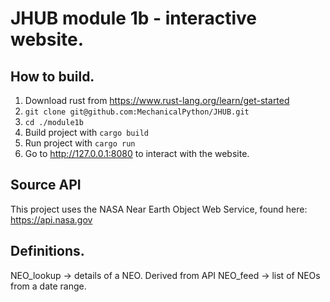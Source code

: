 # JHUB module 1b - interactive website. 

## How to build. 
1. Download rust from https://www.rust-lang.org/learn/get-started
2. `git clone git@github.com:MechanicalPython/JHUB.git`
3. `cd ./module1b`
4. Build project with `cargo build`
5. Run project with `cargo run`
6. Go to http://127.0.0.1:8080 to interact with the website. 

## Source API
This project uses the NASA Near Earth Object Web Service, found here: https://api.nasa.gov 


## Definitions.
NEO_lookup -> details of a NEO. Derived from API 
NEO_feed -> list of NEOs from a date range. 

